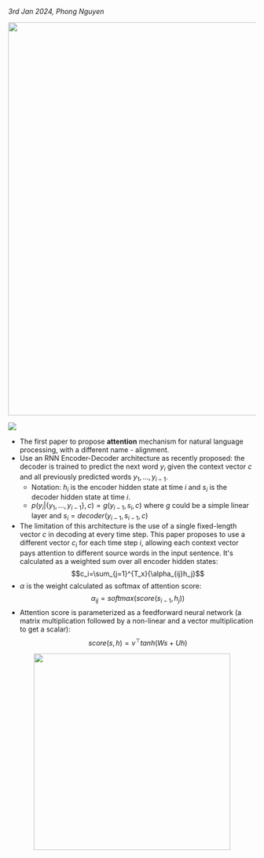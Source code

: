 *3rd Jan 2024, Phong Nguyen*

<div>
<p align="center">
  <img src="../figures/Neural Machine Translation by Jointly Learning to Align and Translate-0.png" style="width:800px"/>
</p>

<a href='https://arxiv.org/abs/1411.4555'><img src='https://img.shields.io/badge/dynamic/json?url=https://api.semanticscholar.org/graph/v1/paper/fa72afa9b2cbc8f0d7b05d52548906610ffbb9c5?fields=citationCount&query=citationCount&label=ICLR%202015&prefix=citation%20'/></a>

</div>

- The first paper to propose **attention** mechanism for natural language processing, with a different name - alignment.
- Use an RNN Encoder-Decoder architecture as recently proposed: the decoder is trained to predict the next word $y_{i}$ given the context vector $c$ and all previously predicted words $y_1, \dots , y_{i-1}$.
  - Notation: $h_i$ is the encoder hidden state at time $i$ and $s_i$ is the decoder hidden state at time $i$.
  - $p(y_i | \{y_1, \ldots, y_{i-1}\}, c) = g(y_{i-1}, s_i, c)$ where $g$ could be a simple linear layer and $s_i = decoder(y_{i-1}, s_{i-1}, c)$
- The limitation of this architecture is the use of a single fixed-length vector $c$ in decoding at every time step. This paper proposes to use a different vector $c_i$ for each time step $i$, allowing each context vector pays attention to different source words in the input sentence. It's calculated as a weighted sum over all encoder hidden states: $$c_i=\sum_{j=1}^{T_x}{\alpha_{ij}h_j}$$
- $\alpha$ is the weight calculated as softmax of attention score: $$\alpha_{ij}=softmax(score(s_{i-1},h_j))$$
- Attention score is parameterized as a feedforward neural network (a matrix multiplication followed by a non-linear and a vector multiplication to get a scalar): $$score(s,h)=v^\top tanh(Ws+Uh)$$

<p align="center">
  <img src="../figures/Neural Machine Translation by Jointly Learning to Align and Translate-1.png" style="width:400px"/>
</p>